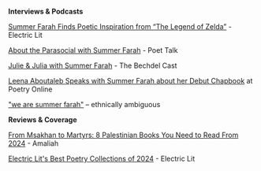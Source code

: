 **Interviews & Podcasts**

[Summer Farah Finds Poetic Inspiration from “The Legend of Zelda”](https://electricliterature.com/summer-farah-finds-poetic-inspiration-from-the-legend-of-zelda/) - Electric Lit 

[About the Parasocial with Summer Farah](https://podcasts.apple.com/us/podcast/2-poet-talk-about-the-parasocial-featuring-summer-farah/id1749089614?i=1000660248583) - Poet Talk

[Julie & Julia with Summer Farah](https://www.iheart.com/podcast/105-the-bechdel-cast-30089535/episode/julie-julia-with-summer-farah-158868453/) - The Bechdel Cast 

[Leena Aboutaleb Speaks with Summer Farah about her Debut Chapbook](https://poetry.onl/read/summer-leena-2) at Poetry Online

["we are summer farah"](https://www.ethnicallyambiguouspod.com/podcasts/we-are-summer-farah.html) – ethnically ambiguous

**Reviews & Coverage**

[From Msakhan to Martyrs: 8 Palestinian Books You Need to Read From 2024](https://www.amaliah.com/post/69988/palestinian-books-need-read-this-year) - Amaliah

[Electric Lit's Best Poetry Collections of 2024](https://electricliterature.com/electric-lits-best-poetry-collections-of-2024/) - Electric Lit 
